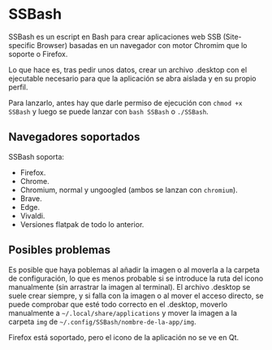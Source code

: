 # SSBash

SSBash es un escript en Bash para crear aplicaciones web SSB (Site-specific Browser) basadas en un navegador con motor Chromim que lo soporte o Firefox.

Lo que hace es, tras pedir unos datos, crear un archivo .desktop con el ejecutable necesario para que la aplicación se abra aislada y en su propio perfil.

Para lanzarlo, antes hay que darle permiso de ejecución con `chmod +x SSBash` y luego se puede lanzar con `bash SSBash` o `./SSBash`.

## Navegadores soportados

SSBash soporta:

* Firefox.
* Chrome.
* Chromium, normal y ungoogled (ambos se lanzan con `chromium`).
* Brave.
* Edge.
* Vivaldi.
* Versiones flatpak de todo lo anterior.

## Posibles problemas

Es posible que haya poblemas al añadir la imagen o al moverla a la carpeta de configuración, lo que es menos probable si se introduce la ruta del icono manualmente (sin arrastrar la imagen al terminal). El archivo .desktop se suele crear siempre, y si falla con la imagen o al mover el acceso directo, se puede comprobar que esté todo correcto en el .desktop, moverlo manualmente a `~/.local/share/applications` y mover la imagen a la carpeta `img` de `~/.config/SSBash/nombre-de-la-app/img`.

Firefox está soportado, pero el icono de la aplicación no se ve en Qt.

